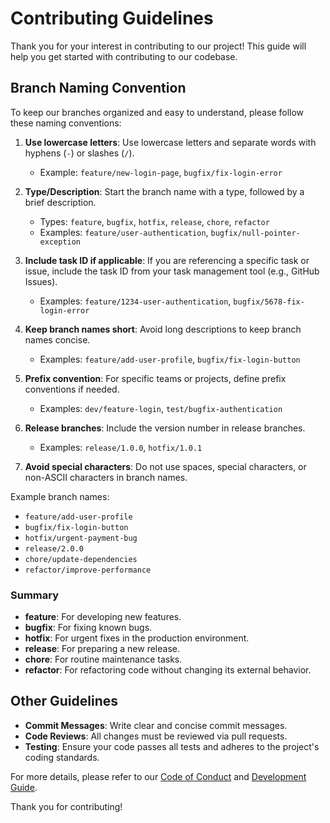 # Contributing Guidelines

Thank you for your interest in contributing to our project! This guide will help you get started with contributing to our codebase.

## Branch Naming Convention

To keep our branches organized and easy to understand, please follow these naming conventions:

1. **Use lowercase letters**: Use lowercase letters and separate words with hyphens (`-`) or slashes (`/`).
    - Example: `feature/new-login-page`, `bugfix/fix-login-error`

2. **Type/Description**: Start the branch name with a type, followed by a brief description.
    - Types: `feature`, `bugfix`, `hotfix`, `release`, `chore`, `refactor`
    - Examples: `feature/user-authentication`, `bugfix/null-pointer-exception`

3. **Include task ID if applicable**: If you are referencing a specific task or issue, include the task ID from your task management tool (e.g., GitHub Issues).
    - Examples: `feature/1234-user-authentication`, `bugfix/5678-fix-login-error`

4. **Keep branch names short**: Avoid long descriptions to keep branch names concise.
    - Examples: `feature/add-user-profile`, `bugfix/fix-login-button`

5. **Prefix convention**: For specific teams or projects, define prefix conventions if needed.
    - Examples: `dev/feature-login`, `test/bugfix-authentication`

6. **Release branches**: Include the version number in release branches.
    - Examples: `release/1.0.0`, `hotfix/1.0.1`

7. **Avoid special characters**: Do not use spaces, special characters, or non-ASCII characters in branch names.

Example branch names:
- `feature/add-user-profile`
- `bugfix/fix-login-button`
- `hotfix/urgent-payment-bug`
- `release/2.0.0`
- `chore/update-dependencies`
- `refactor/improve-performance`

### Summary

- **feature**: For developing new features.
- **bugfix**: For fixing known bugs.
- **hotfix**: For urgent fixes in the production environment.
- **release**: For preparing a new release.
- **chore**: For routine maintenance tasks.
- **refactor**: For refactoring code without changing its external behavior.

## Other Guidelines

- **Commit Messages**: Write clear and concise commit messages.
- **Code Reviews**: All changes must be reviewed via pull requests.
- **Testing**: Ensure your code passes all tests and adheres to the project's coding standards.

For more details, please refer to our [Code of Conduct](CODE_OF_CONDUCT.md) and [Development Guide](DEVELOPMENT.md).

Thank you for contributing!